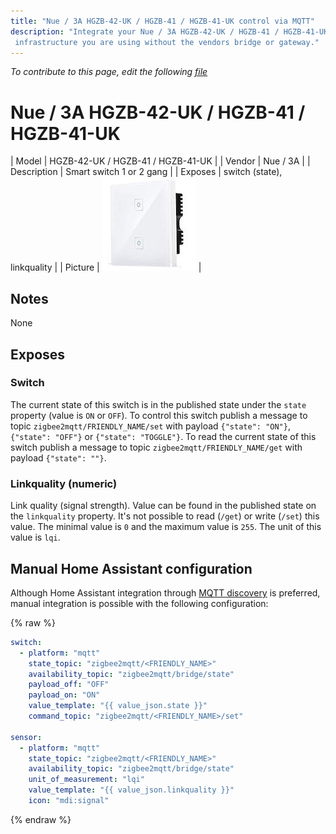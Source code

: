 ```yaml
---
title: "Nue / 3A HGZB-42-UK / HGZB-41 / HGZB-41-UK control via MQTT"
description: "Integrate your Nue / 3A HGZB-42-UK / HGZB-41 / HGZB-41-UK via Zigbee2MQTT with whatever smart home
 infrastructure you are using without the vendors bridge or gateway."
---
```


*To contribute to this page, edit the following
[file](https://github.com/Koenkk/zigbee2mqtt.io/blob/master/docs/devices/HGZB-42-UK___HGZB-41___HGZB-41-UK.md)*

# Nue / 3A HGZB-42-UK / HGZB-41 / HGZB-41-UK

| Model | HGZB-42-UK / HGZB-41 / HGZB-41-UK  |
| Vendor  | Nue / 3A  |
| Description | Smart switch 1 or 2 gang |
| Exposes | switch (state), linkquality |
| Picture | ![Nue / 3A HGZB-42-UK / HGZB-41 / HGZB-41-UK](../images/devices/HGZB-42-UK---HGZB-41---HGZB-41-UK.jpg) |

## Notes

None


## Exposes

### Switch 
The current state of this switch is in the published state under the `state` property (value is `ON` or `OFF`).
To control this switch publish a message to topic `zigbee2mqtt/FRIENDLY_NAME/set` with payload `{"state": "ON"}`, `{"state": "OFF"}` or `{"state": "TOGGLE"}`.
To read the current state of this switch publish a message to topic `zigbee2mqtt/FRIENDLY_NAME/get` with payload `{"state": ""}`.

### Linkquality (numeric)
Link quality (signal strength).
Value can be found in the published state on the `linkquality` property.
It's not possible to read (`/get`) or write (`/set`) this value.
The minimal value is `0` and the maximum value is `255`.
The unit of this value is `lqi`.

## Manual Home Assistant configuration
Although Home Assistant integration through [MQTT discovery](../integration/home_assistant) is preferred,
manual integration is possible with the following configuration:


{% raw %}
```yaml
switch:
  - platform: "mqtt"
    state_topic: "zigbee2mqtt/<FRIENDLY_NAME>"
    availability_topic: "zigbee2mqtt/bridge/state"
    payload_off: "OFF"
    payload_on: "ON"
    value_template: "{{ value_json.state }}"
    command_topic: "zigbee2mqtt/<FRIENDLY_NAME>/set"

sensor:
  - platform: "mqtt"
    state_topic: "zigbee2mqtt/<FRIENDLY_NAME>"
    availability_topic: "zigbee2mqtt/bridge/state"
    unit_of_measurement: "lqi"
    value_template: "{{ value_json.linkquality }}"
    icon: "mdi:signal"
```
{% endraw %}



